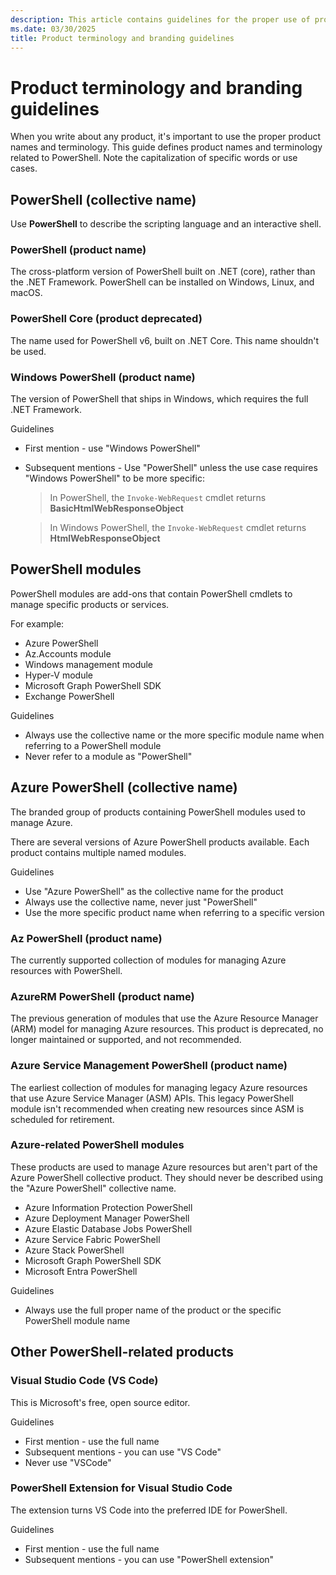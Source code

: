 ```yaml
---
description: This article contains guidelines for the proper use of product names and terms.
ms.date: 03/30/2025
title: Product terminology and branding guidelines
---
```

# Product terminology and branding guidelines

When you write about any product, it's important to use the proper product names and terminology.
This guide defines product names and terminology related to PowerShell. Note the capitalization of
specific words or use cases.

## PowerShell (collective name)

Use **PowerShell** to describe the scripting language and an interactive shell.

### PowerShell (product name)

The cross-platform version of PowerShell built on .NET (core), rather than the .NET Framework.
PowerShell can be installed on Windows, Linux, and macOS.

### PowerShell Core (product deprecated)

The name used for PowerShell v6, built on .NET Core. This name shouldn't be used.

### Windows PowerShell (product name)

The version of PowerShell that ships in Windows, which requires the full .NET Framework.

Guidelines

- First mention - use "Windows PowerShell"
- Subsequent mentions - Use "PowerShell" unless the use case requires "Windows PowerShell" to be
  more specific:

  > In PowerShell, the `Invoke-WebRequest` cmdlet returns **BasicHtmlWebResponseObject**

  > In Windows PowerShell, the `Invoke-WebRequest` cmdlet returns **HtmlWebResponseObject**

## PowerShell modules

PowerShell modules are add-ons that contain PowerShell cmdlets to manage specific products or
services.

For example:

- Azure PowerShell
- Az.Accounts module
- Windows management module
- Hyper-V module
- Microsoft Graph PowerShell SDK
- Exchange PowerShell

Guidelines

- Always use the collective name or the more specific module name when referring to a PowerShell
  module
- Never refer to a module as "PowerShell"

## Azure PowerShell (collective name)

The branded group of products containing PowerShell modules used to manage Azure.

There are several versions of Azure PowerShell products available. Each product contains multiple
named modules.

Guidelines

- Use "Azure PowerShell" as the collective name for the product
- Always use the collective name, never just "PowerShell"
- Use the more specific product name when referring to a specific version

### Az PowerShell (product name)

The currently supported collection of modules for managing Azure resources with PowerShell.

### AzureRM PowerShell (product name)

The previous generation of modules that use the Azure Resource Manager (ARM) model for managing
Azure resources. This product is deprecated, no longer maintained or supported, and not recommended.

### Azure Service Management PowerShell (product name)

The earliest collection of modules for managing legacy Azure resources that use Azure Service
Manager (ASM) APIs. This legacy PowerShell module isn't recommended when creating new resources
since ASM is scheduled for retirement.

### Azure-related PowerShell modules

These products are used to manage Azure resources but aren't part of the Azure PowerShell collective
product. They should never be described using the "Azure PowerShell" collective name.

- Azure Information Protection PowerShell
- Azure Deployment Manager PowerShell
- Azure Elastic Database Jobs PowerShell
- Azure Service Fabric PowerShell
- Azure Stack PowerShell
- Microsoft Graph PowerShell SDK
- Microsoft Entra PowerShell

Guidelines

- Always use the full proper name of the product or the specific PowerShell module name

## Other PowerShell-related products

### Visual Studio Code (VS Code)

This is Microsoft's free, open source editor.

Guidelines

- First mention - use the full name
- Subsequent mentions - you can use "VS Code"
- Never use "VSCode"

### PowerShell Extension for Visual Studio Code

The extension turns VS Code into the preferred IDE for PowerShell.

Guidelines

- First mention - use the full name
- Subsequent mentions - you can use "PowerShell extension"

